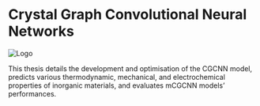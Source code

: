 # Crystal Graph Convolutional Neural Networks

![Logo](dissertation/images/model.jpg)

This thesis details the development and optimisation of the CGCNN model, predicts various thermodynamic, mechanical, and electrochemical properties of inorganic materials, and evaluates mCGCNN models’ performances. 